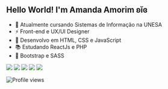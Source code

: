 ## Hello World! I'm Amanda Amorim ʚĭɞ
- 🔭 Atualmente cursando Sistemas de Informação na UNESA
- ⚡ Front-end e UX/UI Designer
- 🌱 Desenvolvo em HTML, CSS e JavaScript
- 📚 Estudando ReactJs e PHP
- 🚀 Bootstrap e SASS

<a href="#" target="_blank"><img src="https://img.shields.io/badge/-Behance-A995DA?style=for-the-badge&logo=behance&logoColor=white"></a>
<a href="https://drive.google.com/file/d/1IeWE0sKfysKd4X0DniYMuRoGDqVb6naX/view?usp=sharing" target="_blank"><img src="https://img.shields.io/badge/Currículo-A995DA?style=for-the-badge&logo=About.me&logoColor=white"></a>
<a href = "#"><img src="https://img.shields.io/badge/Figma_community-A995DA?style=for-the-badge&logo=figma&logoColor=white" target="_blank"></a>
<a href="https://www.linkedin.com/in/amandaamorimdev" target="_blank"><img src="https://img.shields.io/badge/-LinkedIn-A995DA?style=for-the-badge&logo=linkedin&logoColor=white" target="_blank"></a>
<img height="150em" src="https://github-profile-summary-cards.vercel.app/api/cards/profile-details?username=amandavsadev&theme=tokyonight"/> 

<p align="left"> <img src="https://komarev.com/ghpvc/?username=amandavsadev&color=A995DA" alt="Profile views"/></p>







<!--
<h1 align="center">Hello, World! <br> I'm Amanda Amorim ʚĭɞ</h1>

<div align="center">
<img height="150em" src="https://github-profile-summary-cards.vercel.app/api/cards/profile-details?username=amandavsadev&theme=tokyonight"/> 
<img height="150em" src="https://github-readme-stats.vercel.app/api?username=amandavsadev&show_icons=true&theme=tokyonight&include_all_commits=true&count_private=false&hide_border=true"/> <img height="150em" src="https://github-readme-stats.vercel.app/api/top-langs/?username=amandavsadev&layout=compact&langs_count=7&theme=tokyonight&hide_border=true"/> <img height="150em" src="https://github-readme-streak-stats.herokuapp.com/?user=amandavsadev&theme=tokyonight&hide_border=true">

 ##
</div>
  
<div>
  <h3>Learning 🌱: </h3><img align="center" alt="Amanda-HTML" height="35" width="45" src="https://raw.githubusercontent.com/devicons/devicon/master/icons/html5/html5-original.svg">
  <img align="center" alt="Amanda-CSS" height="35" width="45" src="https://raw.githubusercontent.com/devicons/devicon/master/icons/css3/css3-original.svg">
  <img align="center" alt="Amanda-Js" height="35" width="45" src="https://cdn.jsdelivr.net/gh/devicons/devicon/icons/javascript/javascript-original.svg">
  <img align="center" alt="Amanda-Figma" height="35" width="45" src="https://raw.githubusercontent.com/devicons/devicon/master/icons/bootstrap/bootstrap-original.svg">
  <img align="center" alt="Amanda-Figma" height="35" width="45" src="https://raw.githubusercontent.com/devicons/devicon/master/icons/sass/sass-original.svg">
 <img align="center" alt="Amanda-Figma" height="35" width="45" src="https://raw.githubusercontent.com/devicons/devicon/master/icons/react/react-original.svg">
  <img align="center" alt="Amanda-git" height="35" width="45" src="https://cdn.jsdelivr.net/gh/devicons/devicon/icons/git/git-original.svg"> 
  <img align="right" alt="Amanda-Pic" height="170" src="https://tr.rbxcdn.com/30fc638f6285bdfe639403a54ddbff03/420/420/Image/Png">
</div>
  
##
 
<div>
  <a href="https://www.linkedin.com/in/amandaamorimdev" target="_blank"><img src="https://img.shields.io/badge/-LinkedIn-%230077B5?style=for-the-badge&logo=linkedin&logoColor=white" target="_blank"></a> 
  <a href = "https://amandavsadev.github.io/formValidacao-JS/form.html"><img src="https://img.shields.io/badge/Gmail-D14836?style=for-the-badge&logo=gmail&logoColor=white" target="_blank"></a>
  <a href="https://t.me/amandavsamorim"><img src="https://img.shields.io/badge/Telegram-2CA5E0?style=for-the-badge&logo=telegram&logoColor=white"></a>
  <a href="https://www.instagram.com/amandavsamorim/" target="_blank"><img src="https://img.shields.io/badge/Instagram-E4405F?style=for-the-badge&logo=instagram&logoColor=white"></a>
  <a href="https://drive.google.com/file/d/1IeWE0sKfysKd4X0DniYMuRoGDqVb6naX/view?usp=sharing" target="_blank"><img src="https://img.shields.io/badge/Currículo-blueviolet?style=for-the-badge"></a>
 <p align="left"> <img src="https://komarev.com/ghpvc/?username=amandavsadev&color=blueviolet" alt="Profile views"/></p>
</div>
